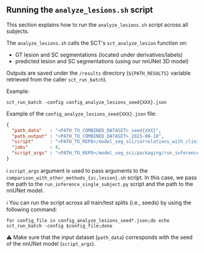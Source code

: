 ## Running the `analyze_lesions.sh` script

This section explains how to run the `analyze_lesions.sh` script across all subjects.

The `analyze_lesions.sh` calls the SCT's `sct_analyze_lesion` function on:
- GT lesion and SC segmentations (located under derivatives/labels)
- predicted lesion and SC segmentations (using our nnUNet 3D model)

Outputs are saved under the `/results` directory (`${PATH_RESULTS}` variable retrieved from the caller `sct_run_batch`).

Example:

```commandline
sct_run_batch -config config_analyze_lesions_seed{XXX}.json
```

Example of the `config_analyze_lesions_seed{XXX}.json` file:

```json
{
  "path_data"   : "<PATH_TO_COMBINED_DATASET>_seed{XXX}",
  "path_output" : "<PATH_TO_COMBINED_DATASET>_2023-08-18",
  "script"      : "<PATH_TO_REPO>/model_seg_sci/correlations_with_clinical_scores/analyze_lesions.sh",
  "jobs"        : 8,
  "script_args" : "<PATH_TO_REPO>/model_seg_sci/packaging/run_inference_single_subject.py <PATH_TO_MODEL>/sci-multisite-model_seed{XXX}"
}
```

ℹ️ `script_args` argument is used to pass arguments to the `comparison_with_other_methods_{sc,lesion}.sh` script. 
In this case, we pass the path to the `run_inference_single_subject.py` script and the path to the nnUNet model.

ℹ️ You can run the script across all train/test splits (i.e., seeds) by using the following command:

```commandline
for config_file in config_analyze_lesions_seed*.json;do echo sct_run_batch -config $config_file;done
```

⚠️ Make sure that the input dataset (`path_data`) corresponds with the seed of the nnUNet model (`script_args`).
